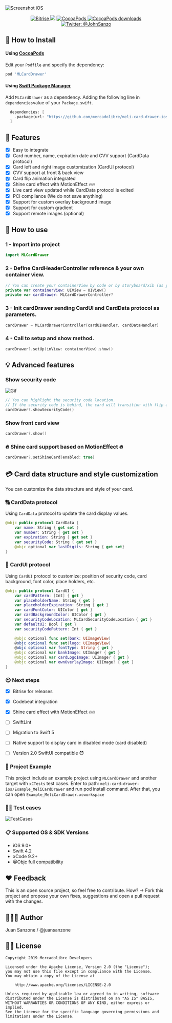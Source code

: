 ![Screenshot iOS](https://i.ibb.co/hCsHg7B/libcover.jpg)
<p align="center">
    <a href="https://app.bitrise.io/app/769306824c08dd17">
        <img src="https://app.bitrise.io/app/769306824c08dd17/status.svg?token=4F8Ib-Y-8u3tLWtebEr2gA&branch=master" alt="Bitrise" />
    </a>
    <img src="https://img.shields.io/badge/Swift-4.2-orange.svg" />
    <a href="https://cocoapods.org/pods/MLCardDrawer">
        <img src="https://img.shields.io/cocoapods/v/MLCardDrawer.svg" alt="CocoaPods" />
    </a>
    <a href="https://cocoapods.org/pods/MLCardDrawer">
        <img src="https://img.shields.io/cocoapods/dt/MLCardDrawer.svg?style=flat" alt="CocoaPods downloads" />
    </a>
    <a href="https://twitter.com/johnsanzo">
        <img src="https://img.shields.io/badge/twitter-@JohnSanzo-blue.svg?style=flat" alt="Twitter: @JohnSanzo" />
    </a>
</p>

## 📲 How to Install

#### Using [CocoaPods](https://cocoapods.org)

Edit your `Podfile` and specify the dependency:

```ruby
pod 'MLCardDrawer'
```

#### Using [Swift Package Manager](https://github.com/apple/swift-package-manager)

Add `MLCardDrawer` as a dependency. Adding the following line in `dependencies`value of your `Package.swift`.

```swift
  dependencies: [
    .package(url: "https://github.com/mercadolibre/meli-card-drawer-ios.git", from: "1.0")
  ]
```

## 🌟 Features
- [x] Easy to integrate
- [x] Card number, name, expiration date and CVV support (CardData protocol)
- [x] Card left and right image customization (CardUI protocol)
- [x] CVV support at front & back view
- [x] Card flip animation integrated
- [x] Shine card effect with MotionEffect 🔥🔥
- [x] Live card view updated while CardData protocol is edited
- [x] PCI compliance (We do not save anything)
- [x] Support for custom overlay background image
- [x] Support for custom gradient
- [x] Support remote images (optional)

## 🐒 How to use

### 1 - Import into project
```swift
import MLCardDrawer
```

### 2 - Define CardHeaderController reference & your own container view.
```swift
// You can create your containerView by code or by storyboard/xib (as you like)
private var containerView: UIView = UIView()
private var cardDrawer: MLCardDrawerController?
```

### 3 - Init cardDrawer sending CardUI and CardData protocol as parameters.
```swift
cardDrawer = MLCardDrawerController(cardUIHandler, cardDataHandler)
```

### 4 - Call to setup and show method.
```swift
cardDrawer?.setUp(inView: containerView).show()
```

## 💡 Advanced features
### Show security code
![Gif](https://media.giphy.com/media/Ma67kJcJ0bl49kFsi3/giphy.gif)
```swift
// You can highlight the security code location. 
// If the security code is behind, the card will transition with flip animation.
cardDrawer?.showSecurityCode()
```

### Show front card view
```swift
cardDrawer?.show()
```

### 🔥 Shine card support based on MotionEffect 🔥
```swift
cardDrawer?.setShineCard(enabled: true)
```

## 💳 Card data structure and style customization
You can customize the data structure and style of your card.

### 🔠 CardData protocol
Using `CardData` protocol to update the card display values.
```swift
@objc public protocol CardData {
    var name: String { get set }
    var number: String { get set }
    var expiration: String { get set }
    var securityCode: String { get set }
    @objc optional var lastDigits: String { get set}
}
```

### 🎨 CardUI protocol
Using `CardUI` protocol to customize: position of security code, card background, font color, place holders, etc.

```swift
@objc public protocol CardUI {
    var cardPattern: [Int] { get }
    var placeholderName: String { get }
    var placeholderExpiration: String { get }
    var cardFontColor: UIColor { get }
    var cardBackgroundColor: UIColor { get }
    var securityCodeLocation: MLCardSecurityCodeLocation { get }
    var defaultUI: Bool { get }
    var securityCodePattern: Int { get }

    @objc optional func set(bank: UIImageView)
    @objc optional func set(logo: UIImageView)
    @objc optional var fontType: String { get }
    @objc optional var bankImage: UIImage? { get }
    @objc optional var cardLogoImage: UIImage? { get }
    @objc optional var ownOverlayImage: UIImage? { get }
}
```

### 😉 Next steps
* [x] Bitrise for releases
* [x] Codebeat integration
* [x] Shine card effect with MotionEffect 🔥🔥
* [ ] SwiftLint
* [ ] Migration to Swift 5
* [ ] Native support to display card in disabled mode (card disabled)
* [ ] Version 2.0 SwiftUI compatible 😈


### 🔮 Project Example
This project include an example project using `MLCardDrawer` and another target with `xCTests` test cases.
Enter to path: `meli-card-drawer-ios/Example_MeliCardDrawer` and run pod install command. After that, you can open `Example_MeliCardDrawer.xcworkspace`


### 🕵️‍♂️ Test cases
![TestCases](https://i.ibb.co/3c0h1wF/Tests.png)

### 📋 Supported OS & SDK Versions
* iOS 9.0+
* Swift 4.2
* xCode 9.2+
* @Objc full compatibility

## ❤️ Feedback
This is an open source project, so feel free to contribute. How? -> Fork this project and propose your own fixes, suggestions and open a pull request with the changes.

## 👨🏻‍💻 Author
Juan Sanzone / @juansanzone

## 👮🏻 License

```
Copyright 2019 Mercadolibre Developers

Licensed under the Apache License, Version 2.0 (the "License");
you may not use this file except in compliance with the License.
You may obtain a copy of the License at

    http://www.apache.org/licenses/LICENSE-2.0

Unless required by applicable law or agreed to in writing, software
distributed under the License is distributed on an "AS IS" BASIS,
WITHOUT WARRANTIES OR CONDITIONS OF ANY KIND, either express or implied.
See the License for the specific language governing permissions and
limitations under the License.
```
